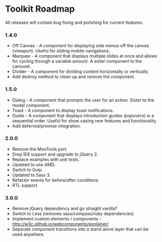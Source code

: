 # Toolkit Roadmap #

All releases will contain bug fixing and polishing for current features.

### 1.4.0 ###
* Off Canvas - A component for displaying side menus off the canvas (viewport). Useful for sliding mobile navigations.
* Marquee - A component that displays multiple slides at once and allows for cycling through a variable amount. A sister component to the carousel.
* Divider - A component for dividing content horizontally or vertically.
* Add destroy method to clean up and remove the component.

### 1.5.0 ###
* Dialog - A component that prompts the user for an action. Sister to the modal component.
* Toast - A component to display toast notifications.
* Guide - A component that displays introduction guides (popovers) in a sequential order. Useful for show casing new features and functionality.
* Add deferred/promise integration.

### 2.0.0 ###
* Remove the MooTools port.
* Drop IE8 support and upgrade to jQuery 2.
* Replace examples with unit tests.
* Updated to use AMD.
* Switch to Gulp.
* Updated to Sass 3.
* Refactor events for before/after conditions.
* RTL support.

### 3.0.0 ###
* Remove jQuery dependency and go straight vanilla?
* Switch to Less (removes sass/compass/ruby dependencies)
* Implement custom elements / components - http://w3c.github.io/webcomponents/explainer/
* Separate component transitions into a stand alone layer that can be used anywhere.